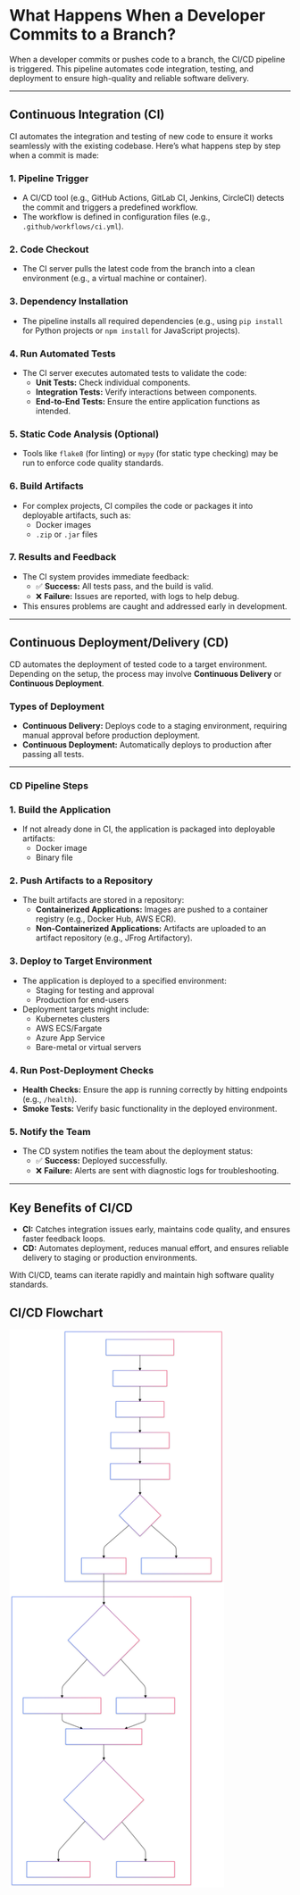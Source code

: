 # What Happens When a Developer Commits to a Branch?

When a developer commits or pushes code to a branch, the CI/CD pipeline is triggered. This pipeline automates code integration, testing, and deployment to ensure high-quality and reliable software delivery.

---

## **Continuous Integration (CI)**

CI automates the integration and testing of new code to ensure it works seamlessly with the existing codebase. Here’s what happens step by step when a commit is made:

### 1. **Pipeline Trigger**
- A CI/CD tool (e.g., GitHub Actions, GitLab CI, Jenkins, CircleCI) detects the commit and triggers a predefined workflow.
- The workflow is defined in configuration files (e.g., `.github/workflows/ci.yml`).

### 2. **Code Checkout**
- The CI server pulls the latest code from the branch into a clean environment (e.g., a virtual machine or container).

### 3. **Dependency Installation**
- The pipeline installs all required dependencies (e.g., using `pip install` for Python projects or `npm install` for JavaScript projects).

### 4. **Run Automated Tests**
- The CI server executes automated tests to validate the code:
  - **Unit Tests:** Check individual components.
  - **Integration Tests:** Verify interactions between components.
  - **End-to-End Tests:** Ensure the entire application functions as intended.

### 5. **Static Code Analysis (Optional)**
- Tools like `flake8` (for linting) or `mypy` (for static type checking) may be run to enforce code quality standards.

### 6. **Build Artifacts**
- For complex projects, CI compiles the code or packages it into deployable artifacts, such as:
  - Docker images
  - `.zip` or `.jar` files

### 7. **Results and Feedback**
- The CI system provides immediate feedback:
  - ✅ **Success:** All tests pass, and the build is valid.
  - ❌ **Failure:** Issues are reported, with logs to help debug.
- This ensures problems are caught and addressed early in development.

---

## **Continuous Deployment/Delivery (CD)**

CD automates the deployment of tested code to a target environment. Depending on the setup, the process may involve **Continuous Delivery** or **Continuous Deployment**.

### **Types of Deployment**
- **Continuous Delivery:** Deploys code to a staging environment, requiring manual approval before production deployment.
- **Continuous Deployment:** Automatically deploys to production after passing all tests.

---

### **CD Pipeline Steps**

### 1. **Build the Application**
- If not already done in CI, the application is packaged into deployable artifacts:
  - Docker image
  - Binary file

### 2. **Push Artifacts to a Repository**
- The built artifacts are stored in a repository:
  - **Containerized Applications:** Images are pushed to a container registry (e.g., Docker Hub, AWS ECR).
  - **Non-Containerized Applications:** Artifacts are uploaded to an artifact repository (e.g., JFrog Artifactory).

### 3. **Deploy to Target Environment**
- The application is deployed to a specified environment:
  - Staging for testing and approval
  - Production for end-users
- Deployment targets might include:
  - Kubernetes clusters
  - AWS ECS/Fargate
  - Azure App Service
  - Bare-metal or virtual servers

### 4. **Run Post-Deployment Checks**
- **Health Checks:** Ensure the app is running correctly by hitting endpoints (e.g., `/health`).
- **Smoke Tests:** Verify basic functionality in the deployed environment.

### 5. **Notify the Team**
- The CD system notifies the team about the deployment status:
  - ✅ **Success:** Deployed successfully.
  - ❌ **Failure:** Alerts are sent with diagnostic logs for troubleshooting.

---

## **Key Benefits of CI/CD**
- **CI:** Catches integration issues early, maintains code quality, and ensures faster feedback loops.
- **CD:** Automates deployment, reduces manual effort, and ensures reliable delivery to staging or production environments.

With CI/CD, teams can iterate rapidly and maintain high software quality standards.
## **CI/CD Flowchart**
<img height="1000" src="resources/images/ci-cd-flow.svg" alt="CI/CD Pipeline">

